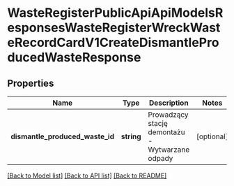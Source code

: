 # WasteRegisterPublicApiApiModelsResponsesWasteRegisterWreckWasteRecordCardV1CreateDismantleProducedWasteResponse

## Properties
Name | Type | Description | Notes
------------ | ------------- | ------------- | -------------
**dismantle_produced_waste_id** | **string** | Prowadzący stację demontażu - Wytwarzane odpady | [optional] 

[[Back to Model list]](../README.md#documentation-for-models) [[Back to API list]](../README.md#documentation-for-api-endpoints) [[Back to README]](../README.md)



